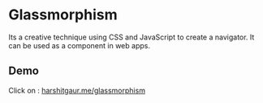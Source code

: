 # Glassmorphism

Its a creative technique using CSS and JavaScript to create a navigator. It can be used as a component in web apps.

## Demo

Click on  : [harshitgaur.me/glassmorphism](url)
